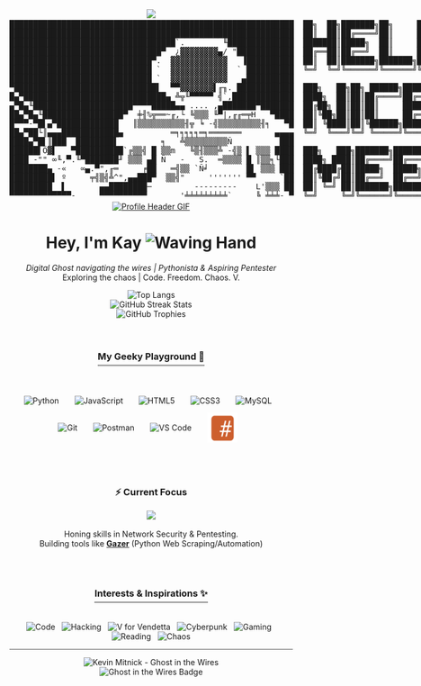 <div align="center">
<img src="https://user-images.githubusercontent.com/74038190/212284100-561aa473-3905-4a80-b561-0d28506553ee.gif" width="700">
</div>
<a href="https://kay-a11y.github.io" target="_blank" style="text-decoration: none; color: inherit;">
<pre style="display: inline-block; margin: 0; padding: 0; border: none; background: none; font-family: monospace;">
████████████████████████████████████████████████████████████  ██╗  ██╗███████╗██╗     ██╗      ██████╗
████████████████████████████████████████████████████████████  ██║  ██║██╔════╝██║     ██║     ██╔═══██╗
███████████████████████████████████`.        ╙██████████████  ███████║█████╗  ██║     ██║     ██║   ██║
████████████████████████████████▀  ¿▓▓▓▓▓▓▓▓▄/ "████████████  ██╔══██║██╔══╝  ██║     ██║     ██║   ██║
██████████████████████████████▀.  ▓▓▓▓▓▓▓▓▓▓▓▓   ▐██████████  ██║  ██║███████╗███████╗███████╗╚██████╔╝▄█╗
██████████████████████████████ `  ▓▓▓▓▓▓▓▓▓▓▓▓  ` ██████████  ╚═╝  ╚═╝╚══════╝╚══════╝╚══════╝ ╚═════╝ ╚═╝
██████████████████████████████ `  ▓▓▓▓▓▓▓▓▓▓▓▓   ▄██████████
▀██████████████████████████████▌  ▀▀▓▓▓▓▓▓▓▌╓╖. ████████████  ███╗   ██╗██╗ ██████╗███████╗  ████████╗ ██████╗
█▄▀██████████████████████████████▄ ╩╦╙▀▀▀▀▀ ╣`,█████████████  ████╗  ██║██║██╔════╝██╔════╝  ╚══██╔══╝██╔═══██╗
▄▀█▄╙█████████████████████▀▀▀▀█████▄▄ .... ,▄███████▀███████  ██╔██╗ ██║██║██║     █████╗       ██║   ██║   ██║
██▄▀█▄╙█████████████████▀  ╪╢%╦══~╓,└ ╚▒▒▒ ╙▀|,╓╓═╤H   ▀████  ██║╚██╗██║██║██║     ██╔══╝       ██║   ██║   ██║
█▀▀▀-▀█▌▄▀█████████████   ║▒▒▒▒▒▒▒▒▒▒╢╦ ╘ -╣▒▒▒▒▒▒▒▒▒╢╕   ▀█  ██║ ╚████║██║╚██████╗███████╗     ██║   ╚██████╔╝
██▄▀██└║▄▄▄████████████▄          ═╕╕╕╕╕═╕═══════       ▄▄▄▄  ╚═╝  ╚═══╝╚═╝ ╚═════╝╚══════╝     ╚═╝    ╚═════╝
████▄▀█▌║███  ████████▌         ╕   ╩▒▒▒▒▒▒▒▒▒Ñ          ███
██████▌Ö▓▌   ▀██████████`╔▒▒╣ █ ▒▒m   ╚▒╢▒▒▒╩ -╣▒ ▌ ▒▒▒ ████  ███╗   ███╗███████╗███████╗████████╗  ██╗   ██╗ ██████╗ ██╗   ██╗
████ -"" ∞╙,▀.╙▀███████╜ ▒▒▒ ▄█ Ñ   -   S.  ═▒▒▒▒ █ ║▒▒╕└███  ████╗ ████║██╔════╝██╔════╝╚══██╔══╝  ╚██╗ ██╔╝██╔═══██╗██║   ██║
████████▄ -«   ∞▄.▀",╓═     ╒██   ═╣▒▒ `Ñ╛        █▌ ▒▒▒ ███  ██╔████╔██║█████╗  █████╗     ██║      ╚████╔╝ ██║   ██║██║   ██║
█████████▌ º     ╤╣▒╣╩^",▄▄███▀  ▒▒╣"     ''''''' ▀▀     `██  ██║╚██╔╝██║██╔══╝  ██╔══╝     ██║       ╚██╔╝  ██║   ██║██║   ██║
█████████  ▌       ▄▄████████─         ---------    L'▒▒▒ ██  ██║ ╚═╝ ██║███████╗███████╗   ██║        ██║   ╚██████╔╝╚██████╔╝
▀▀▀▀▀▀▀▀▀▀▀▀▀-     ▀▀▀▀▀▀▀▀▀▀       '╧╧╧╧╧╧╧╧╧`     ╚ ╧╧╧- ▀  ╚═╝     ╚═╝╚══════╝╚══════╝   ╚═╝        ╚═╝    ╚═════╝  ╚═════╝
</pre>
</a>
<!-- ========= HEADER ========= -->
<div align="center">
  <a href="https://kay-a11y.github.io" target="_blank" title="Visit my Blog">
    <img src="https://user-images.githubusercontent.com/74038190/212284100-561aa473-3905-4a80-b561-0d28506553ee.gif" alt="Profile Header GIF" width="600"> 
  </a>
</div>


<!-- ========= INTRODUCTION & STATS ========= -->
<div align="center">
  <h1 align="center">Hey, I'm Kay <img src="https://raw.githubusercontent.com/Tarikul-Islam-Anik/Animated-Fluent-Emojis/master/Emojis/Hand%20gestures/Waving%20Hand%20Light%20Skin%20Tone.png" alt="Waving Hand" width="35" height="35" /></h1>
  <p align="center">
    <em>Digital Ghost navigating the wires | Pythonista & Aspiring Pentester</em><br>
    Exploring the chaos | Code. Freedom. Chaos. V.
  </p>

  <!-- Awesome GitHub Stats & Trophies -->
  <img src="https://github-readme-stats.vercel.app/api/top-langs/?username=kay-a11y&layout=compact&theme=radical&hide_border=true&langs_count=6" alt="Top Langs" height="150"/>
  <br>
  <img src="https://github-readme-streak-stats.herokuapp.com/?user=kay-a11y&theme=radical&hide_border=true" alt="GitHub Streak Stats" />
  <br>
  <img src="https://github-profile-trophy.vercel.app/?username=kay-a11y&theme=radical&no-frame=true&no-bg=true&margin-w=15&row=1&column=6" alt="GitHub Trophies" />
  <br>
</div>
<br><br>

<!-- ========= MY Tech Stack ========= -->
<div align="center">
  <h3 style="border-bottom: 2px solid #888; padding-bottom: 5px; display: inline-block;">My Geeky Playground 📍</h3>
  <br><br>
  <p>
    <img src="https://cdn.jsdelivr.net/gh/devicons/devicon/icons/python/python-original.svg" alt="Python" width="45" height="45" style="vertical-align:middle; margin:6px;" title="Python"/>&nbsp;&nbsp;&nbsp;
    <img src="https://cdn.jsdelivr.net/gh/devicons/devicon/icons/javascript/javascript-original.svg" alt="JavaScript" width="45" height="45" style="vertical-align:middle; margin:6px;" title="JavaScript"/>&nbsp;&nbsp;&nbsp;
    <img src="https://cdn.jsdelivr.net/gh/devicons/devicon/icons/html5/html5-original.svg" alt="HTML5" width="45" height="45" style="vertical-align:middle; margin:6px;" title="HTML"/>&nbsp;&nbsp;&nbsp;
    <img src="https://cdn.jsdelivr.net/gh/devicons/devicon/icons/css3/css3-original.svg" alt="CSS3" width="45" height="45" style="vertical-align:middle; margin:6px;" title="CSS"/>&nbsp;&nbsp;&nbsp;
    <img src="https://cdn.jsdelivr.net/gh/devicons/devicon/icons/mysql/mysql-original.svg" alt="MySQL" width="45" height="45" style="vertical-align:middle; margin:6px;" title="MySQL"/>&nbsp;&nbsp;&nbsp;
    <img src="https://cdn.jsdelivr.net/gh/devicons/devicon/icons/git/git-original.svg" alt="Git" width="45" height="45" style="vertical-align:middle; margin:6px;" title="Git"/>&nbsp;&nbsp;&nbsp;
    <img src="https://cdn.jsdelivr.net/gh/devicons/devicon/icons/postman/postman-original.svg" alt="Postman" width="45" height="45" style="vertical-align:middle; margin:6px;" title="Postman"/>&nbsp;&nbsp;&nbsp;
    <img src="https://cdn.jsdelivr.net/gh/devicons/devicon/icons/vscode/vscode-original.svg" alt="VS Code" width="45" height="45" style="vertical-align:middle; margin:6px;" title="VS Code"/>&nbsp;&nbsp;&nbsp;
    <img src="/img/AdilIRC.png" alt="AdilIRC" width="54" height="54" style="vertical-align:middle; margin:6px;" title="AdilIRC"/>&nbsp;&nbsp;&nbsp;

  </p>
</div>
<br><br>

<!-- ========= CURRENT FOCUS / PROJECTS ========= -->
<div align="center">
  <h3>⚡ Current Focus</h3>

  <div align="center">
  <img src="https://user-images.githubusercontent.com/74038190/212284087-bbe7e430-757e-4901-90bf-4cd2ce3e1852.gif" width="100">
  </div>

  <p>
    Honing skills in Network Security & Pentesting.<br>
    Building tools like <a href="https://github.com/kay-a11y/Gazer" target="_blank"><b>Gazer</b></a> (Python Web Scraping/Automation)
  </p>
</div>
<br><br>

<!-- ========= INTERESTS (Visualized) ========= -->
<div align="center">
  <h3 style="border-bottom: 2px solid #888; padding-bottom: 5px; display: inline-block;">Interests & Inspirations ✨</h3>
  <br><br>
   <img src="https://img.shields.io/badge/-Code-000000?style=flat-square&logo=visual-studio-code&logoColor=007ACC" alt="Code"/>
   &nbsp;
   <img src="https://img.shields.io/badge/-Hacking-000000?style=flat-square&logo=hackthebox&logoColor=9FEF00" alt="Hacking"/>
   &nbsp;
   <img src="https://img.shields.io/badge/-V_for_Vendetta-000000?style=flat-square&logo=v&logoColor=E10600" alt="V for Vendetta"/> 
   &nbsp;
   <img src="https://img.shields.io/badge/-Cyberpunk-000000?style=flat-square&logo=cyberdefenders&logoColor=FDF20C" alt="Cyberpunk"/>
   &nbsp;
   <img src="https://img.shields.io/badge/-Gaming-000000?style=flat-square&logo=steam&logoColor=FFFFFF" alt="Gaming"/>
   &nbsp;
   <img src="https://img.shields.io/badge/-Reading-000000?style=flat-square&logo=bookstack&logoColor=FFA500" alt="Reading"/>
   &nbsp;
   <img src="https://img.shields.io/badge/-Chaos-000000?style=flat-square&logo=matrix&logoColor=00FF00" alt="Chaos"/> 
</div>

<!-- ========= FOOTER / KEVIN MITNICK TRIBUTE ========= -->
<hr style="border: none; height: 1px; background-color: #555;">
<div align="center">
  <img src="https://images-wixmp-ed30a86b8c4ca887773594c2.wixmp.com/f/1fe90fb8-0d2a-437e-8fa4-77ad47cf46f3/dc5b4ge-ba5dec4f-880b-446c-833d-2e6c36c673ae.png/v1/fill/w_1024,h_576,q_80,strp/kevin_mitnick_ghost_in_the_wires_by_cactusjaq_dc5b4ge-fullview.jpg?token=eyJ0eXAiOiJKV1QiLCJhbGciOiJIUzI1NiJ9.eyJzdWIiOiJ1cm46YXBwOjdlMGQxODg5ODIyNjQzNzNhNWYwZDQxNWVhMGQyNmUwIiwiaXNzIjoidXJuOmFwcDo3ZTBkMTg4OTgyMjY0MzczYTVmMGQ0MTVlYTBkMjZlMCIsIm9iaiI6W1t7ImhlaWdodCI6Ijw9NTc2IiwicGF0aCI6IlwvZlwvMWZlOTBmYjgtMGQyYS00MzdlLThmYTQtNzdhZDQ3Y2Y0NmYzXC9kYzViNGdlLWJhNWRlYzRmLTg4MGItNDQ2Yy04MzNkLTJlNmMzNmM2NzNhZS5wbmciLCJ3aWR0aCI6Ijw9MTAyNCJ9XV0sImF1ZCI6WyJ1cm46c2VydmljZTppbWFnZS5vcGVyYXRpb25zIl19.HqoT8yfY_bwgMqCe-CZ1ypHhodceFgGE-YR0e4Nfda0" alt="Kevin Mitnick - Ghost in the Wires" width="500"> 
  <br>
  <img src="https://img.shields.io/badge/Ghost-in%20the%20Wires-black?style=for-the-badge&logo=ghostery" alt="Ghost in the Wires Badge"> 
</div>